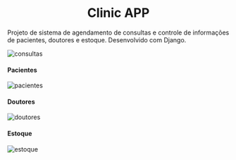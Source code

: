 <div>
  <h1 align="center">Clinic APP</h1>
  <p>Projeto de sistema de agendamento de consultas e controle de informações de pacientes, doutores e estoque. Desenvolvido com Django.</p>

  ![consultas](https://github.com/jrath29/clinic-app/assets/108674777/c10a1851-64d1-4a26-86a0-cb21858910df)

  <h4>Pacientes</h4>
  
  ![pacientes](https://github.com/jrath29/clinic-app/assets/108674777/a1737869-dca4-434f-9d04-04836fc081ab)

  <h4>Doutores</h4>
  
  ![doutores](https://github.com/jrath29/clinic-app/assets/108674777/05c0723b-c07c-46e2-a705-c9da5f613a71)

  <h4>Estoque</h4>
  
  ![estoque](https://github.com/jrath29/clinic-app/assets/108674777/9ef12a90-c77a-4622-a8bc-d9ef27fda61b)
</div>
